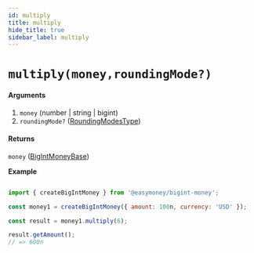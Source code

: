 ```yaml
---
id: multiply
title: multiply
hide_title: true
sidebar_label: multiply
---
```



# `multiply(money,roundingMode?)`

#### Arguments

1. `money` (number | string | bigint)
2. `roundingMode?` ([RoundingModesType](Description.md#roundingmodestype))

#### Returns

`money` ([BigIntMoneyBase](Description.md#bigintmoneybase))


**Example**

```js

import { createBigIntMoney } from '@easymoney/bigint-money';

const money1 = createBigIntMoney({ amount: 100n, currency: 'USD' });

const result = money1.multiply(6);

result.getAmount();
// => 600n

```